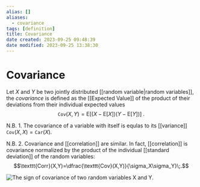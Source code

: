```yaml
---
alias: []
aliases:
  - covariance
tags: [definition]
title: Covariance
date created: 2023-09-25 09:48:39
date modified: 2023-09-25 13:38:30
---
```


# Covariance

Let $X$ and $Y$ be two jointly distributed [[random variable|random variables]], the _covariance_ is defined as the [[Expected Value]] of the product of their deviations from their individual expected values
$$\texttt{Cov}(X,Y)=\text{E}[(X-\text{E}[X])(Y-\text{E}[Y])]\;.$$

N.B. 1. The covariance of a variable with itself is equlas to its [[variance]] $\texttt{Cov}(X,X)=\texttt{Car}(X)$.

N.B. 2. Covariance and [[correlation]] are similar. In fact, [[correlation]] is covariance normalized by the product of the individual [[standard deviation]] of the random variables:
$$\texttt{Corr}(X,Y)=\dfrac{\texttt{Cov}(X,Y)}{\sigma_X\sigma_Y}\;.$$

![The sign of covariance of two random variables $X$ and $Y$.](https://upload.wikimedia.org/wikipedia/commons/thumb/a/a0/Covariance_trends.svg/170px-Covariance_trends.svg.png)